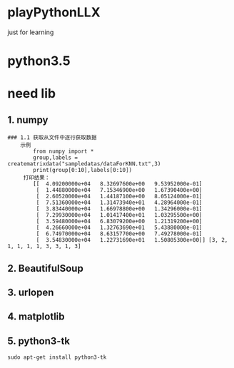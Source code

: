 # playPythonLLX
just for learning

# python3.5

# need lib 
## 1. numpy
    ### 1.1 获取从文件中逐行获取数据
        示例
            from numpy import *
            group,labels = creatematrixdata("sampledatas/dataForKNN.txt",3)
            print(group[0:10],labels[0:10])
         打印结果：
            [[  4.09200000e+04   8.32697600e+00   9.53952000e-01]
             [  1.44880000e+04   7.15346900e+00   1.67390400e+00]
             [  2.60520000e+04   1.44187100e+00   8.05124000e-01]
             [  7.51360000e+04   1.31473940e+01   4.28964000e-01]
             [  3.83440000e+04   1.66978800e+00   1.34296000e-01]
             [  7.29930000e+04   1.01417400e+01   1.03295500e+00]
             [  3.59480000e+04   6.83079200e+00   1.21319200e+00]
             [  4.26660000e+04   1.32763690e+01   5.43880000e-01]
             [  6.74970000e+04   8.63157700e+00   7.49278000e-01]
             [  3.54830000e+04   1.22731690e+01   1.50805300e+00]] [3, 2, 1, 1, 1, 1, 3, 3, 1, 3]

## 2. BeautifulSoup

## 3. urlopen

## 4. matplotlib

## 5. python3-tk
    sudo apt-get install python3-tk


